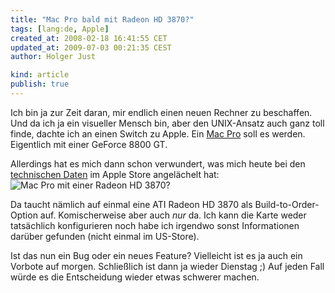 ```yaml
---
title: "Mac Pro bald mit Radeon HD 3870?"
tags: [lang:de, Apple]
created_at: 2008-02-18 16:41:55 CET
updated_at: 2009-07-03 00:21:35 CEST
author: Holger Just

kind: article
publish: true
---
```


Ich bin ja zur Zeit daran, mir endlich einen neuen Rechner zu beschaffen. Und da ich ja ein visueller Mensch bin, aber den UNIX-Ansatz auch ganz toll finde, dachte ich an einen Switch zu Apple. Ein [Mac Pro](http://www.apple.com/de/macpro/) soll es werden. Eigentlich mit einer GeForce 8800 GT.

Allerdings hat es mich dann schon verwundert, was mich heute bei den [technischen Daten](http://store.apple.com/Apple/WebObjects/germanstore.woa/wa/RSLID?nnmm=browse&tg_tabcontroller=tg_tabcontroller_1&mco=CD70B2D&node=home/shop_mac/family/mac_pro) im Apple Store angelächelt hat:
<img src="/media/2008/mac_pro.png" alt="Mac Pro mit einer Radeon HD 3870?" class="center"/>

Da taucht nämlich auf einmal eine ATI Radeon HD 3870 als Build-to-Order-Option auf. Komischerweise aber auch *nur* da. Ich kann die Karte weder tatsächlich konfigurieren noch habe ich irgendwo sonst Informationen darüber gefunden (nicht einmal im US-Store).

Ist das nun ein Bug oder ein neues Feature? Vielleicht ist es ja auch ein Vorbote auf morgen. Schließlich ist dann ja wieder Dienstag ;) Auf jeden Fall würde es die Entscheidung wieder etwas schwerer machen.
